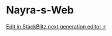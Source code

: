 # Nayra-s-Web

[Edit in StackBlitz next generation editor ⚡️](https://stackblitz.com/~/github.com/NayraMoustafa/Nayra-s-Web)